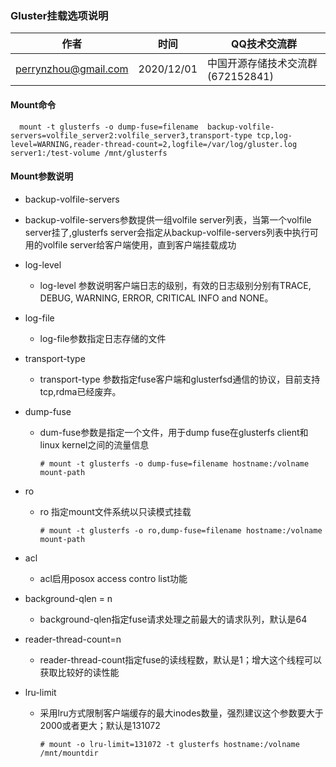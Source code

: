 ###  Gluster挂载选项说明

| 作者                 | 时间       | QQ技术交流群                      |
| -------------------- | ---------- | --------------------------------- |
| perrynzhou@gmail.com | 2020/12/01 | 中国开源存储技术交流群(672152841) |

####  Mount命令

```
  mount -t glusterfs -o dump-fuse=filename  backup-volfile-servers=volfile_server2:volfile_server3,transport-type tcp,log-level=WARNING,reader-thread-count=2,logfile=/var/log/gluster.log server1:/test-volume /mnt/glusterfs
```

#### Mount参数说明
- backup-volfile-servers
  
- backup-volfile-servers参数提供一组volfile server列表，当第一个volfile server挂了,glusterfs server会指定从backup-volfile-servers列表中执行可用的volfile server给客户端使用，直到客户端挂载成功
  
- log-level

  - log-level 参数说明客户端日志的级别，有效的日志级别分别有TRACE, DEBUG, WARNING, ERROR, CRITICAL INFO and NONE。

- log-file

  - log-file参数指定日志存储的文件

- transport-type

  - transport-type 参数指定fuse客户端和glusterfsd通信的协议，目前支持tcp,rdma已经废弃。

- dump-fuse

  - dum-fuse参数是指定一个文件，用于dump fuse在glusterfs client和linux kernel之间的流量信息

    ```
    # mount -t glusterfs -o dump-fuse=filename hostname:/volname mount-path
    ```

- ro

  - ro 指定mount文件系统以只读模式挂载

    ```
    # mount -t glusterfs -o ro,dump-fuse=filename hostname:/volname mount-path
    ```
  
- acl

  - acl启用posox access contro list功能

- background-qlen = n

  - background-qlen指定fuse请求处理之前最大的请求队列，默认是64

- reader-thread-count=n

  - reader-thread-count指定fuse的读线程数，默认是1；增大这个线程可以获取比较好的读性能

- lru-limit

  - 采用lru方式限制客户端缓存的最大inodes数量，强烈建议这个参数要大于2000或者更大；默认是131072

    ```
    # mount -o lru-limit=131072 -t glusterfs hostname:/volname /mnt/mountdir
    ```

    
